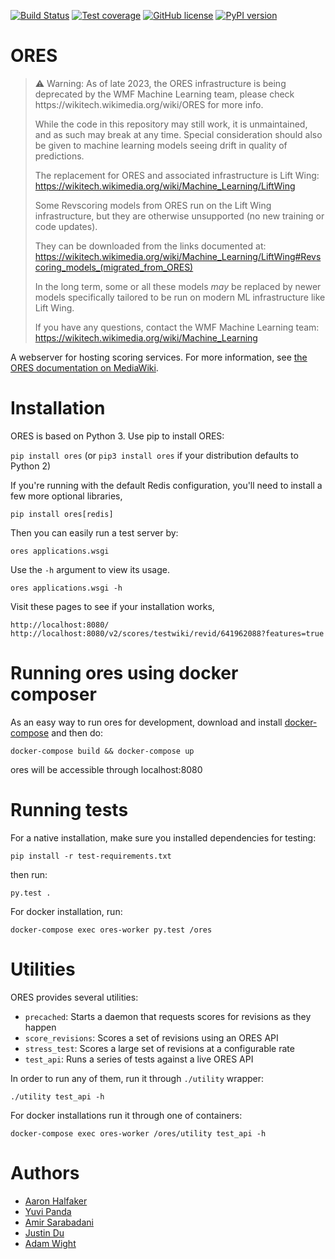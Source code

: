[![Build Status](https://travis-ci.org/wikimedia/ores.svg)](https://travis-ci.org/wikimedia/ores)
[![Test coverage](https://codecov.io/gh/wikimedia/ores/branch/master/graph/badge.svg)](https://codecov.io/gh/wikimedia/ores)
[![GitHub license](https://img.shields.io/github/license/wikimedia/ores.svg)](./LICENSE)
[![PyPI version](https://badge.fury.io/py/ores.svg)](https://badge.fury.io/py/ores)

ORES
====

<blockquote>
⚠️ Warning: As of late 2023, the ORES infrastructure is being deprecated by the
WMF Machine Learning team, please check https://wikitech.wikimedia.org/wiki/ORES for more info.

While the code in this repository may still work, it is unmaintained, and as
such may break at any time. Special consideration should also be given to
machine learning models seeing drift in quality of predictions.

The replacement for ORES and associated infrastructure is Lift Wing:
https://wikitech.wikimedia.org/wiki/Machine_Learning/LiftWing

Some Revscoring models from ORES run on the Lift Wing infrastructure, but they
are otherwise unsupported (no new training or code updates).

They can be downloaded from the links documented at:
https://wikitech.wikimedia.org/wiki/Machine_Learning/LiftWing#Revscoring_models_(migrated_from_ORES)

In the long term, some or all these models *may* be replaced by newer models
specifically tailored to be run on modern ML infrastructure like Lift Wing.

If you have any questions, contact the WMF Machine Learning team:
https://wikitech.wikimedia.org/wiki/Machine_Learning
</blockquote>

A webserver for hosting scoring services. For more information, see [the ORES documentation on MediaWiki](https://mediawiki.org/wiki/ORES).

Installation
============
ORES is based on Python 3. Use pip to install ORES:

``pip install ores`` (or ``pip3 install ores`` if your distribution defaults to Python 2)

If you're running with the default Redis configuration, you'll need to install a few more optional libraries,

``pip install ores[redis]``

Then you can easily run a test server by:

``ores applications.wsgi``

Use the ``-h`` argument to view its usage.

``ores applications.wsgi -h``

Visit these pages to see if your installation works,

``http://localhost:8080/``
``http://localhost:8080/v2/scores/testwiki/revid/641962088?features=true``

Running ores using docker composer
==================================
As an easy way to run ores for development, download and install [docker-compose](https://docs.docker.com/compose/) and then do:

``docker-compose build && docker-compose up``

ores will be accessible through localhost:8080

Running tests
=============
For a native installation, make sure you installed dependencies for testing:

``pip install -r test-requirements.txt``

then run:

``py.test .``

For docker installation, run:

``docker-compose exec ores-worker py.test /ores``

Utilities
=========
ORES provides several utilities:
* `precached`: Starts a daemon that requests scores for revisions as they happen
* `score_revisions`: Scores a set of revisions using an ORES API
* `stress_test`: Scores a large set of revisions at a configurable rate
* `test_api`: Runs a series of tests against a live ORES API

In order to run any of them, run it through `./utility` wrapper:

``./utility test_api -h``

For docker installations run it through one of containers:

``docker-compose exec ores-worker /ores/utility test_api -h``

Authors
=======
* [Aaron Halfaker](https://github.com/halfak)
* [Yuvi Panda](https://github.com/yuvipanda)
* [Amir Sarabadani](https://github.com/Ladsgroup)
* [Justin Du](https://github.com/mdew192837)
* [Adam Wight](https://github.com/adamwight)
